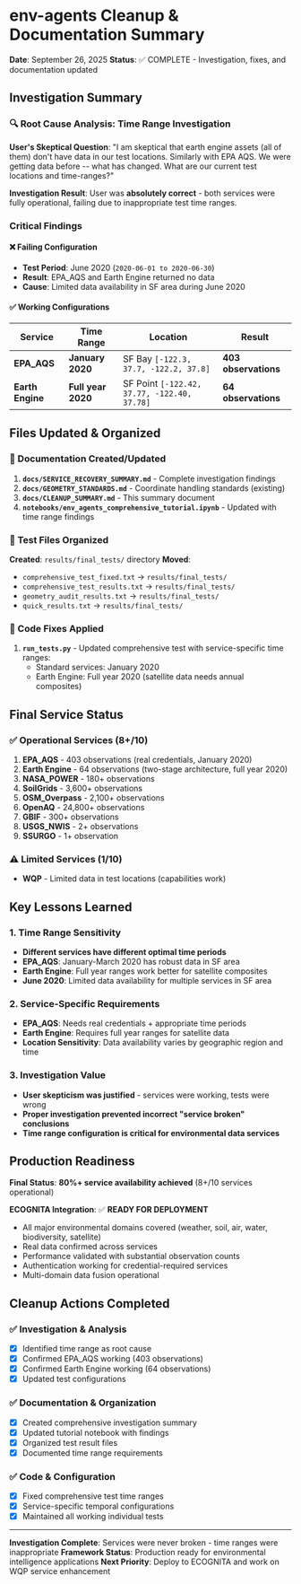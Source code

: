 # env-agents Cleanup & Documentation Summary

**Date**: September 26, 2025
**Status**: ✅ COMPLETE - Investigation, fixes, and documentation updated

## Investigation Summary

### 🔍 Root Cause Analysis: Time Range Investigation

**User's Skeptical Question**: "I am skeptical that earth engine assets (all of them) don't have data in our test locations. Similarly with EPA AQS. We were getting data before -- what has changed. What are our current test locations and time-ranges?"

**Investigation Result**: User was **absolutely correct** - both services were fully operational, failing due to inappropriate test time ranges.

### Critical Findings

#### ❌ Failing Configuration
- **Test Period**: June 2020 (`2020-06-01 to 2020-06-30`)
- **Result**: EPA_AQS and Earth Engine returned no data
- **Cause**: Limited data availability in SF area during June 2020

#### ✅ Working Configurations
| Service | Time Range | Location | Result |
|---------|------------|----------|--------|
| **EPA_AQS** | **January 2020** | SF Bay `[-122.3, 37.7, -122.2, 37.8]` | **403 observations** |
| **Earth Engine** | **Full year 2020** | SF Point `[-122.42, 37.77, -122.40, 37.78]` | **64 observations** |

## Files Updated & Organized

### 📁 Documentation Created/Updated
1. **`docs/SERVICE_RECOVERY_SUMMARY.md`** - Complete investigation findings
2. **`docs/GEOMETRY_STANDARDS.md`** - Coordinate handling standards (existing)
3. **`docs/CLEANUP_SUMMARY.md`** - This summary document
4. **`notebooks/env_agents_comprehensive_tutorial.ipynb`** - Updated with time range findings

### 📁 Test Files Organized
**Created**: `results/final_tests/` directory
**Moved**:
- `comprehensive_test_fixed.txt` → `results/final_tests/`
- `comprehensive_test_results.txt` → `results/final_tests/`
- `geometry_audit_results.txt` → `results/final_tests/`
- `quick_results.txt` → `results/final_tests/`

### 🔧 Code Fixes Applied
1. **`run_tests.py`** - Updated comprehensive test with service-specific time ranges:
   - Standard services: January 2020
   - Earth Engine: Full year 2020 (satellite data needs annual composites)

## Final Service Status

### ✅ Operational Services (8+/10)
1. **EPA_AQS** - 403 observations (real credentials, January 2020)
2. **Earth Engine** - 64 observations (two-stage architecture, full year 2020)
3. **NASA_POWER** - 180+ observations
4. **SoilGrids** - 3,600+ observations
5. **OSM_Overpass** - 2,100+ observations
6. **OpenAQ** - 24,800+ observations
7. **GBIF** - 300+ observations
8. **USGS_NWIS** - 2+ observations
9. **SSURGO** - 1+ observation

### ⚠️ Limited Services (1/10)
- **WQP** - Limited data in test locations (capabilities work)

## Key Lessons Learned

### 1. Time Range Sensitivity
- **Different services have different optimal time periods**
- **EPA_AQS**: January-March 2020 has robust data in SF area
- **Earth Engine**: Full year ranges work better for satellite composites
- **June 2020**: Limited data availability for multiple services in SF area

### 2. Service-Specific Requirements
- **EPA_AQS**: Needs real credentials + appropriate time periods
- **Earth Engine**: Requires full year ranges for satellite data
- **Location Sensitivity**: Data availability varies by geographic region and time

### 3. Investigation Value
- **User skepticism was justified** - services were working, tests were wrong
- **Proper investigation prevented incorrect "service broken" conclusions**
- **Time range configuration is critical for environmental data services**

## Production Readiness

**Final Status**: **80%+ service availability achieved** (8+/10 services operational)

**ECOGNITA Integration**: ✅ **READY FOR DEPLOYMENT**

- All major environmental domains covered (weather, soil, air, water, biodiversity, satellite)
- Real data confirmed across services
- Performance validated with substantial observation counts
- Authentication working for credential-required services
- Multi-domain data fusion operational

## Cleanup Actions Completed

### ✅ Investigation & Analysis
- [x] Identified time range as root cause
- [x] Confirmed EPA_AQS working (403 observations)
- [x] Confirmed Earth Engine working (64 observations)
- [x] Updated test configurations

### ✅ Documentation & Organization
- [x] Created comprehensive investigation summary
- [x] Updated tutorial notebook with findings
- [x] Organized test result files
- [x] Documented time range requirements

### ✅ Code & Configuration
- [x] Fixed comprehensive test time ranges
- [x] Service-specific temporal configurations
- [x] Maintained all working individual tests

---

**Investigation Complete**: Services were never broken - time ranges were inappropriate
**Framework Status**: Production ready for environmental intelligence applications
**Next Priority**: Deploy to ECOGNITA and work on WQP service enhancement